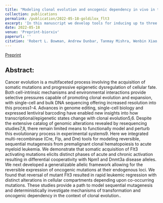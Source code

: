 ```yaml
---
title: "Modeling clonal evolution and oncogenic dependency in vivo in the context of hematopoietic transformation"
collection: publications
permalink: /publication/2022-05-18-goldilox_flt3
excerpt: 'In this manuscript we develop tools for inducing up to three sequential mutations in mice for model the evolution from clonal hematopoiesis to acute myeloid leukemia. In order to investigate oncogene dependency, further develop tools to turn on a mutant oncogene, and subsequently revert that mutation.'
date: 2022-05-18
venue: 'Preprint-biorxiv'
paperurl: ''
citation: 'Robert L. Bowman, Andrew Dunbar, Tanmay Mishra, Wenbin Xiao, Michael R. Waarts, Inés Fernández Maestre, Shira E. Eisman, Louise Cai, Sheng F. Cai, Pablo Sanchez Vela, Shoron Mowla, Anthony R. Martinez Benitez, Young Park, Isabelle S. Csete, Aishwarya Krishnan, Darren Lee, Nayla Boorady, Chad R. Potts, Matthew T. Jenkins, Martin P. Carroll, Sara E. Meyer, Linde A. Miles, P. Brent Ferrell Jr., Jennifer J. Trowbridge, Ross L. Levine. Modeling clonal evolution and oncogenic dependency in vivo in the context of hematopoietic transformation. bioRxiv 2022.05.18.492524; doi: https://doi.org/10.1101/2022.05.18.492524'
---
```


[Preprint](https://www.biorxiv.org/content/10.1101/2022.05.18.492524v1)


## Abstract:
Cancer evolution is a multifaceted process involving the acquisition of somatic mutations and progressive epigenetic dysregulation of cellular fate. Both cell-intrinsic mechanisms and environmental interactions provide selective pressures capable of promoting clonal evolution and expansion, with single-cell and bulk DNA sequencing offering increased resolution into this process1-4. Advances in genome editing, single-cell biology and expressed lentiviral barcoding have enabled new insights into how transcriptional/epigenetic states change with clonal evolution5,6. Despite the extensive catalog of genomic alterations revealed by resequencing studies7,8, there remain limited means to functionally model and perturb this evolutionary process in experimental systems9. Here we integrated multi-recombinase (Cre, Flp, and Dre) tools for modeling reversible, sequential mutagenesis from premalignant clonal hematopoiesis to acute myeloid leukemia. We demonstrate that somatic acquisition of Flt3 activating mutations elicits distinct phases of acute and chronic activation resulting in differential cooperativity with Npm1 and Dnmt3a disease alleles. We next developed a generalizable allelic framework allowing for the reversible expression of oncogenic mutations at their endogenous loci. We found that reversal of mutant Flt3 resulted in rapid leukemic regression with distinct alterations in cellular compartments depending upon co-occurring mutations. These studies provide a path to model sequential mutagenesis and deterministically investigate mechanisms of transformation and oncogenic dependency in the context of clonal evolution..
